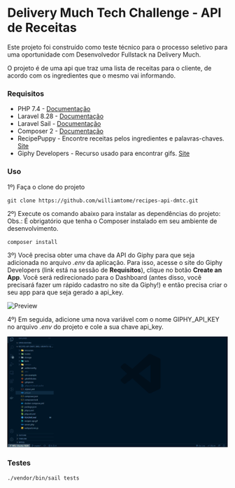 # Delivery Much Tech Challenge - API de Receitas

Este projeto foi construído como teste técnico para o processo seletivo para uma oportunidade com Desenvolvedor Fullstack na Delivery Much.

O projeto é de uma api que traz uma lista de receitas para o cliente, de acordo com os ingredientes que o mesmo vai informando.

### Requisitos

* PHP 7.4 - [Documentação](https://www.php.net/downloads.php)
* Laravel 8.28 - [Documentação](https://laravel.com/docs/8.x)
* Laravel Sail - [Documentação](https://laravel.com/docs/8.x/sail)
* Composer 2 - [Documentação](https://getcomposer.org/doc/)
* RecipePuppy - Encontre receitas pelos ingredientes e palavras-chaves. [Site](http://www.recipepuppy.com/about/api/)
* Giphy Developers - Recurso usado para encontrar gifs. [Site](https://developers.giphy.com/docs/api#quick-start-guide)
### Uso

1º) Faça o clone do projeto 
```
git clone https://github.com/williamtome/recipes-api-dmtc.git
```

2º) Execute os comando abaixo para instalar as dependências do projeto: <br>
Obs.: É obrigatório que tenha o Composer instalado em seu ambiente de desenvolvimento.
```
composer install
```

3º) Você precisa obter uma chave da API do Giphy para que seja adicionada no arquivo *.env* da aplicação. Para isso, acesse o site do Giphy Developers (link está na sessão de **Requisitos**), clique no botão **Create an App**. Você será redirecionado para o Dashboard (antes disso, você precisará fazer um rápido cadastro no site da Giphy!) e então precisa criar o seu app para que seja gerado a api_key.

![Preview](https://github.com/williamtome/recipes-api-dmtc/blob/master/recipes-api.gif?raw=true)

4º) Em seguida, adicione uma nova variável com o nome GIPHY_API_KEY no arquivo *.env* do projeto e cole a sua chave api_key.

![Preview](https://github.com/williamtome/recipes-api-dmtc/blob/master/add-api-key-on-project.gif?raw=true)

### Testes

```
./vendor/bin/sail tests
